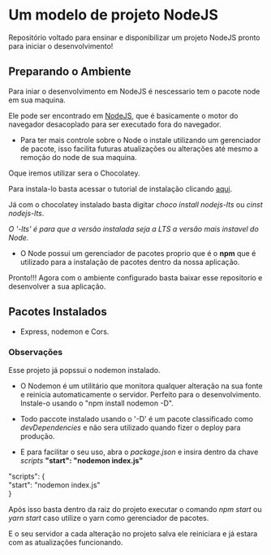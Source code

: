 # Um modelo de projeto NodeJS
Repositório voltado para ensinar e disponibilizar um projeto NodeJS pronto para iniciar o desenvolvimento!


## Preparando o Ambiente
Para iniar o desenvolvimento em NodeJS é nescessario tem o pacote node em sua maquina.

Ele pode ser encontrado em [NodeJS](https://nodejs.org/en/), que é basicamente o motor do navegador desacoplado para ser executado fora do navegador.

- Para ter mais controle sobre o Node o instale utilizando um gerenciador de pacote, isso facilita futuras atualizações ou alterações até mesmo a remoção do node de sua maquina.

Oque iremos utilizar sera o Chocolatey.

Para instala-lo basta acessar o tutorial de instalação clicando [aqui](https://chocolatey.org/install).

Já com o chocolatey instalado basta digitar *choco install nodejs-lts* ou *cinst nodejs-lts*.

*O '-lts' é para que a versão instalada seja a LTS a versão mais instavel do Node.*

- O Node possui um gerenciador de pacotes proprio que é o **npm** que é utilizado para a instalação de pacotes dentro da nossa aplicação.

Pronto!!!
Agora com o ambiente configurado basta baixar esse repositorio e desenvolver a sua aplicação.

## Pacotes Instalados
- Express, nodemon e Cors.

### Observações
Esse projeto já popssui o nodemon instalado.

- O Nodemon é um utilitário que monitora qualquer alteração na sua fonte e reinicia automaticamente o servidor. Perfeito para o desenvolvimento. Instale-o usando o "npm install nodemon -D".

- Todo paccote instalado usando o '-D' é um pacote classificado como *devDependencies* e não sera utilizado quando fizer o deploy para produção.

- E para facilitar o seu uso, abra o _package.json_ e insira dentro da chave *scripts* **"start": "nodemon index.js"**

"scripts": {<br/>
     "start": "nodemon index.js"<br/>
 }
  
Após isso basta dentro da raiz do projeto executar o comando *npm start* ou *yarn start* caso utilize o yarn como gerenciador de pacotes.

E o seu servidor a cada alteração no projeto salva ele reiniciara e já estara com as atualizações funcionando.
